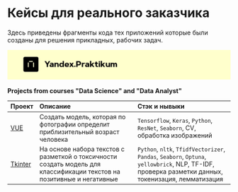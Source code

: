 # Кейсы для реального заказчика
Здесь приведены фрагменты кода тех приложений которые были созданы для решения прикладных, рабочих задач.

![Яндекс.Практикум](https://github.com/Nanobelka/Yandex_Praktikum/blob/main/images/praktikum_logo.png)

**Projects from courses "Data Science" and "Data Analyst"**

| Проект                | Описание           | Стэк и нывыки             |
|:----------------------|:-------------------|:--------------------------|
| [VUE](https://github.com/Gitsmither/ATS_CRM) | Создать модель, которая по фотографии определит приблизительный возраст человека | `Tensorflow`, `Keras`, `Python`, `ResNet`, `Seaborn`, CV, обработка изображений |
| [Tkinter]([https://github.com/Nanobelka/toxic_comments](https://github.com/Gitsmither/ATS_calc)) | На основе набора текстов с разметкой о токсичности создать модель для классификации текстов на позитивные и негативные | `Python`, `nltk`, `TfidfVectorizer`, `Pandas`, `Seaborn`, `Optuna`, `yellowbrick`, NLP, TF-IDF, проверка разметки данных, токенизация, лемматизация |
